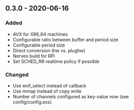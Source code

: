 ## 0.3.0 - 2020-06-16

### Added
- AVX for X86_64 machines
- Configurable ratio between buffer and period size
- Configurable period size
- Direct conversion (hw vs. plughw)
- Nerves build for RPi
- Set SCHED_RR realtime policy if possible

### Changed
- Use enif_select instead of callback
- Use mmap instead of copy write
- Number of channels configured as key-value now (see config/config.exs)
